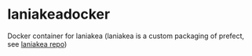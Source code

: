 # laniakeadocker
Docker container for laniakea 
(laniakea is a custom packaging of prefect, see [laniakea repo](https://github.com/pujo-j/laniakea))
